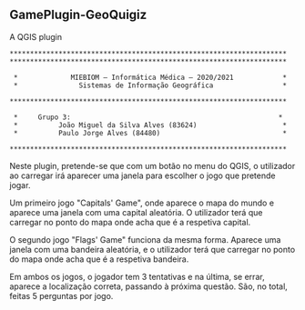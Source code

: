 
## GamePlugin-GeoQuigiz

A QGIS plugin
```                                 
********************************************************************
********************************************************************
                                                                
 *             MIEBIOM – Informática Médica – 2020/2021            *
 *               Sistemas de Informação Geográfica                 *
 
********************************************************************
 
 *     Grupo 3:                                                   *
 *          João Miguel da Silva Alves (83624)                     *
 *          Paulo Jorge Alves (84480)                              *
 
********************************************************************
``` 

Neste plugin, pretende-se que com um botão no menu do QGIS, o utilizador ao carregar irá aparecer uma janela para escolher o jogo que pretende jogar.

Um primeiro jogo "Capitals' Game", onde aparece o mapa do mundo e aparece uma janela com uma capital aleatória. O utilizador terá que carregar no ponto do mapa onde acha que é a respetiva capital.

O segundo jogo "Flags' Game" funciona da mesma forma. Aparece uma janela com uma bandeira aleatória, e o utilizador terá que carregar no ponto do mapa onde acha que é a respetiva bandeira. 

Em ambos os jogos, o jogador tem 3 tentativas e na última, se errar, aparece a localização correta, passando à próxima questão. São, no total, feitas 5 perguntas por jogo.


